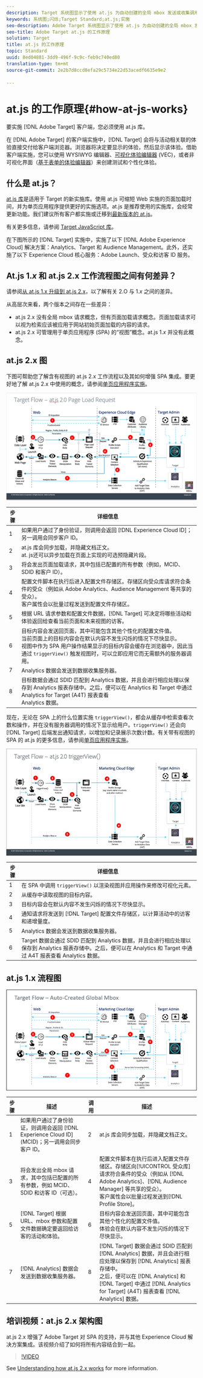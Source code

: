 ```yaml
---
description: Target 系统图显示了使用 at.js 为自动创建的全局 mbox 发送或收集调用和信息的流程。
keywords: 系统图;闪烁;Target Standard;at.js;实施
seo-description: Adobe Target 系统图显示了使用 at.js 为自动创建的全局 mbox 发送或收集调用和信息的流程。
seo-title: Adobe Target at.js 的工作原理
solution: Target
title: at.js 的工作原理
topic: Standard
uuid: 8ed04881-3dd9-496f-9c9c-feb9c740ed80
translation-type: tm+mt
source-git-commit: 2e2b7d8ccd8efa29c5734e22d53acedf6635e9e2

---
```



# at.js 的工作原理{#how-at-js-works}

要实施 [!DNL Adobe Target] 客户端，您必须使用 at.js 库。

在 [!DNL Adobe Target] 的客户端实施中，[!DNL Target] 会将与活动相关联的体验直接交付给客户端浏览器。浏览器将决定要显示的体验，然后显示该体验。借助客户端实施，您可以使用 WYSIWYG 编辑器、[可视化体验编辑器](/help/c-experiences/c-visual-experience-composer/visual-experience-composer.md) (VEC)，或者非可视化界面（[基于表单的体验编辑器](/help/c-experiences/form-experience-composer.md)）来创建测试和个性化体验。

## 什么是 at.js？

[at.js 库](/help/c-implementing-target/c-implementing-target-for-client-side-web/t-mbox-download/c-target-atjs-implementation/target-atjs-implementation.md#concept_8AC8D169E02944B1A547A0CAD97EAC17)是适用于 Target 的新实施库。使用 at.js 可缩短 Web 实施的页面加载时间，并为单页应用程序提供更好的实施选项。at.js 是推荐使用的实施库，会经常更新功能。我们建议所有客户都实施或迁移到[最新版本的 at.js](/help/c-implementing-target/c-implementing-target-for-client-side-web/target-atjs-versions.md#reference_DBB5EDB79EC44E558F9E08D4774A0F7A)。

有关更多信息，请参阅 [Target JavaScript 库](/help/c-intro/how-target-works.md#libraries)。

在下图所示的 [!DNL Target] 实施中，实施了以下 [!DNL Adobe Experience Cloud] 解决方案：Analytics、Target 和 Audience Management。此外，还实施了以下 Experience Cloud 核心服务：Adobe Launch、受众和访客 ID 服务。

## At.js 1.*x* 和 at.js 2.x 工作流程图之间有何差异？

请参阅[从 at.js 1.x 升级到 at.js 2.x](/help/c-implementing-target/c-implementing-target-for-client-side-web/upgrading-from-atjs-1x-to-atjs-20.md)，以了解有关 2.O 与 1.*x* 之间的差异。

从高层次来看，两个版本之间存在一些差异：

* at.js 2.x 没有全局 mbox 请求概念，但有页面加载请求概念。页面加载请求可以视为检索应该被应用于网站初始页面加载的内容的请求。
* at.js 2.x 可管理用于单页应用程序 (SPA) 的“视图”概念。at.js 1.*x* 并没有此概念。

## at.js 2.x 图

下图可帮助您了解含有视图的 at.js 2.x 工作流程以及其如何增强 SPA 集成。要更好地了解 at.js 2.x 中使用的概念，请参阅[单页应用程序实施](/help/c-implementing-target/c-implementing-target-for-client-side-web/how-to-deployatjs/target-atjs-single-page-application.md)。

![使用 at.js 2.x 的 Target 流程](/help/c-implementing-target/c-implementing-target-for-client-side-web/assets/system-diagram-atjs-20.png)

| 步骤 | 详细信息 |
| --- | --- |
| 1 | 如果用户通过了身份验证，则调用会返回 [!DNL Experience Cloud ID]；另一调用会同步客户 ID。 |
| 2 | at.js 库会同步加载，并隐藏文档正文。<br>at. js还可以异步加载在页面上实现的可选预隐藏片段。 |
| 3 | 将会发出页面加载请求，其中包括已配置的所有参数（例如，MCID、SDID 和客户 ID）。 |
| 4 | 配置文件脚本在执行后进入配置文件存储区。存储区向受众库请求符合条件的受众（例如从 Adobe Analytics、Audience Management 等共享的受众）。<br>客户属性会以批量过程发送到配置文件存储区。 |
| 5 | 根据 URL 请求参数和配置文件数据，[!DNL Target] 可决定将哪些活动和体验返回给查看当前页面和未来视图的访客。 |
| 6 | 目标内容会发送回页面，其中可能包含其他个性化的配置文件值。<br>当前页面上的目标内容会在默认内容不发生闪烁的情况下尽快显示。<br>视图中作为 SPA 用户操作结果显示的目标内容会缓存在浏览器中，因此当通过 `triggerView()` 触发视图时，可以立即应用它而无需额外的服务器调用。 |
| 7 | Analytics 数据会发送到数据收集服务器。 |
| 8 | 目标数据会通过 SDID 匹配到 Analytics 数据，并且会进行相应处理以保存到 Analytics 报表存储中。之后，便可以在 Analytics 和 Target 中通过 Analytics for Target (A4T) 报表查看 <br>Analytics 数据。 |

现在，无论在 SPA 上的什么位置实施 `triggerView()`，都会从缓存中检索查看次数和操作，并在没有服务器调用的情况下显示给用户。`triggerView()` 还会向 [!DNL Target] 后端发出通知请求，以增加和记录展示次数计数。有关带有视图的 SPA 的 at.js 的更多信息，请参阅[单页应用程序实施](/help/c-implementing-target/c-implementing-target-for-client-side-web/how-to-deployatjs/target-atjs-single-page-application.md)。

![Target 流程 at.js 2.x triggerView](/help/c-implementing-target/c-implementing-target-for-client-side-web/assets/atjs-20-triggerview.png)

| 步骤 | 详细信息 |
| --- | --- |
| 1 | 在 SPA 中调用 `triggerView()` 以渲染视图并应用操作来修改可视化元素。 |
| 2 | 从缓存中读取视图的目标内容。 |
| 3 | 目标内容会在默认内容不发生闪烁的情况下尽快显示。 |
| 4 | 通知请求将发送到 [!DNL Target] 配置文件存储区，以计算活动中的访客和递增量度。 |
| 5 | Analytics 数据会发送到数据收集服务器。 |
| 6 | Target 数据会通过 SDID 匹配到 Analytics 数据，并且会进行相应处理以保存到 Analytics 报表存储中。之后，便可以在 Analytics 和 Target 中通过 A4T 报表查看 Analytics 数据。 |

## at.js 1.x 流程图

![](assets/target-flow.png)

| 步骤 | 描述 | 调用 | 描述 |
|--- |--- |--- |--- |
| 1 | 如果用户通过了身份验证，则调用会返回 [!DNL Experience Cloud ID] (MCID)；另一调用会同步客户 ID。 | 2 | at.js 库会同步加载，并隐藏文档正文。 |
| 3 | 将会发出全局 mbox 请求，其中包括已配置的所有参数，例如 MCID、SDID 和访客 ID（可选）。 | 4 | 配置文件脚本在执行后进入配置文件存储区。存储区向[!UICONTROL 受众库]请求符合条件的受众（例如从 [!DNL Adobe Analytics]、[!DNL Audience Manager] 等共享的受众）。<br>客户属性会以批量过程发送到[!DNL Profile Store]。 |
| 5 | [!DNL Target] 根据 URL、mbox 参数和配置文件数据确定要返回给访客的活动和体验。 | 6 | 目标内容会发送回页面，其中可能包含其他个性化的配置文件值。<br>体验会在默认内容不发生闪烁的情况下尽快显示。 |
| 7 | [!DNL Analytics] 数据会发送到数据收集服务器。 | 8 | [!DNL Target] 数据会通过 SDID 匹配到 [!DNL Analytics] 数据，并且会进行相应处理以保存到 [!DNL Analytics] 报表存储中。<br>之后，便可以在 [!DNL Analytics] 和 [!DNL Target] 中通过 [!DNL Analytics for Target] (A4T) 报表查看 [!DNL Analytics] 数据。 |

## 培训视频：at.js 2.x 架构图

at.js 2.x 增强了 Adobe Target 对 SPA 的支持，并与其他 Experience Cloud 解决方案集成。该视频介绍了如何将所有内容结合到一起。

>[!VIDEO](https://video.tv.adobe.com/v/26250?captions=chi_hans)

See [Understanding how at.js 2.x works](https://helpx.adobe.com/target/kt/using/atjs20-diagram-technical-video-understand.html) for more information.